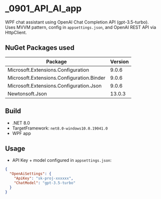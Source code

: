 ﻿# _0901_API_AI_app

WPF chat assistant using OpenAI Chat Completion API (gpt-3.5-turbo).  
Uses MVVM pattern, config in `appsettings.json`, and OpenAI REST API via HttpClient.

## NuGet Packages used

| Package | Version |
|---------|---------|
| Microsoft.Extensions.Configuration | 9.0.6 |
| Microsoft.Extensions.Configuration.Binder | 9.0.6 |
| Microsoft.Extensions.Configuration.Json | 9.0.6 |
| Newtonsoft.Json | 13.0.3 |

## Build

- .NET 8.0  
- TargetFramework: `net8.0-windows10.0.19041.0`  
- WPF app

## Usage

- API Key + model configured in `appsettings.json`:

```json
{
  "OpenAiSettings": {
    "ApiKey": "sk-proj-xxxxxx",
    "ChatModel": "gpt-3.5-turbo"
  }
}
